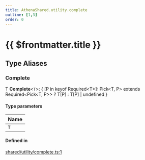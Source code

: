 ```yaml
---
title: AthenaShared.utility.complete
outline: [1,3]
order: 0
---
```


# {{ $frontmatter.title }}


## Type Aliases

### Complete

Ƭ **Complete**<`T`\>: { [P in keyof Required<T\>]: Pick<T, P\> extends Required<Pick<T, P\>\> ? T[P] : T[P] \| undefined }

#### Type parameters

| Name |
| :------ |
| `T` |

#### Defined in

[shared/utility/complete.ts:1](https://github.com/Stuyk/altv-athena/blob/70801b3/src/core/shared/utility/complete.ts#L1)

